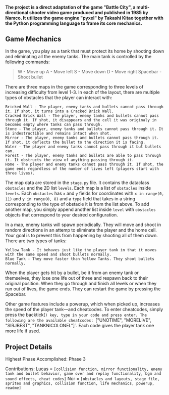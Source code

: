 #### The project is a direct adaptation of the game "Battle City", a multi-directional shooter video game produced and published in 1985 by Namco. It utilizes the game engine "pyxel" by Takashi Kitao together with the Python programming language to frame its core mechanics.

## Game Mechanics

In the game, you play as a tank that must protect its home by shooting down and eliminating all the enemy tanks. The main tank is controlled by the following commands:

> W - Move up  A - Move left  S - Move down  D - Move right  Spacebar - Shoot bullet

There are three maps in the game corresponding to three levels of increasing difficulty from level 1-3. In each of the layout, there are multiple types of obstacles that the player can interact with:
```
Bricked Wall - The player, enemy tanks and bullets cannot pass through it. If shot, it turns into a Cracked Brick Wall.
Cracked Brick Wall - The player, enemy tanks and bullets cannot pass through it. If shot, it disappears and the cell it was originaly in becomes empty where tanks can pass through.
Stone - The player, enemy tanks and bullets cannot pass through it. It is indestructible and remains intact when shot.
Mirror - The player, enemy tanks and bullets cannot pass through it. If shot, it deflects the bullet to the direction it is facing.
Water - The player and enemy tanks cannot pass through it but bullets can.
Forest - The player, enemy tanks and bullets are able to pass through it. It obstructs the view of anything passing through it.
Home - The player and enemy tanks cannot pass through it. If shot, the game ends regardless of the number of lives left (players start with three lives).
```
The map data are stored in the `stage.py` file. It contains the dataclass `obstacles` and the 2D list `levels`. Each map is a list of `obstacles` inside `levels`. Each `obstacles` has `x` and `y` fields for coordinates with `x in range(0, 11)` and `y in range(0, 8)` and a `type` field that takes in a string corresponding to the type of obstacle it is from the list above. To add another map, you simply append another list inside `level` with `obstacles` objects that correspond to your desired configuration.

In a map, enemy tanks will spawn periodically. They will move and shoot in random directions in an attemp to eliminate the player and the home cell. Your goal is to prevent this from happening by shooting all of them down. There are two types of tanks:
```
Yellow Tank - It behaves just like the player tank in that it moves with the same speed and shoot bullets normally.
Blue Tank - They move faster than Yellow Tanks. They shoot bullets normally.
```
When the player gets hit by a bullet, be it from an enemy tank or themselves, they lose one life out of three and respawn back to their original position. When they go through and finish all levels or when they run out of lives, the game ends. They can restart the game by pressing the Spacebar.

Other game features include a powerup, which when picked up, increases the speed of the player tank—and cheatcodes. To enter cheatcodes, simply press the backtick(`) key, type in your code and press enter. The following are the available cheatcodes: `["UNOTIME", "MORELIVE", "SIRJBEST", "TANKNICOLONEL"]`. Each code gives the player tank one more life if used.

## Project Details

Highest Phase Accomplished: Phase 3

Contributions:
Lucas = `[collision function, mirror functionality, enemy tank and bullet behavior, game over and replay functionality, bgm and sound effects, cheat codes]`
Nor = `[obstacles and layouts, stage file, sprites and graphics, collision function, life mechanics, powerup, readme]`
